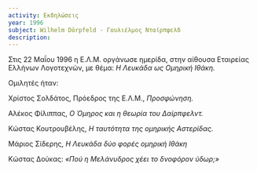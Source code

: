 ```yaml
---
activity: Εκδηλώσεις
year: 1996
subject: Wilhelm Dörpfeld - Γουλιέλμος Νταίρπφελδ
description: 
---
```


Στις 22 Μαΐου 1996 η Ε.Λ.Μ. οργάνωσε ημερίδα, στην αίθουσα Εταιρείας Ελλήνων Λογοτεχνών, με θέμα: *Η Λευκάδα ως Ομηρική Ιθάκη.*

Ομιλητές ήταν:

Χρίστος Σολδάτος, Πρόεδρος της Ε.Λ.Μ., *Προσφώνηση.*

Αλέκος Φίλιππας, *Ο Όμηρος και η θεωρία του Δαίρπφελντ.*

Κώστας Κουτρουβέλης, *Η ταυτότητα της ομηρικής Αστερίδας.*

Μάριος Σίδερης, *Η Λευκάδα δύο φορές ομηρική Ιθάκη*

Κώστας Δούκας: *«Πού η Μελάνυδρος χέει το δνοφόρον ύδωρ;»*
